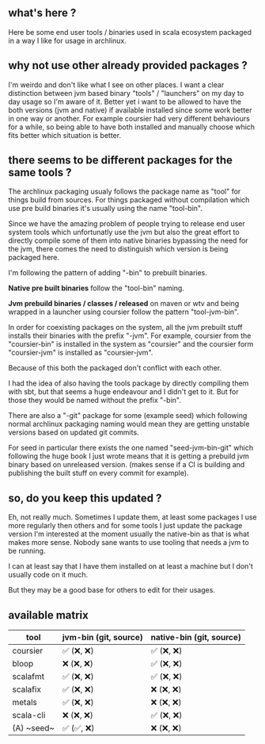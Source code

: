 ## what's here ?

Here be some end user tools / binaries used in scala ecosystem
packaged in a way I like for usage in archlinux.


## why not use other already provided packages ?

I'm weirdo and don't like what I see on other places.
I want a clear distinction between jvm based binary "tools" / "launchers"
on my day to day usage so I'm aware of it.
Better yet i want to be allowed to have the both versions (jvm and native)
if available installed since some work better in one way or another.
For example coursier had very different behaviours for a while, so
being able to have both installed and manually choose which fits better
which situation is better.


## there seems to be different packages for the same tools ?

The archlinux packaging usualy follows the package name as "tool"
for things build from sources. For things packaged without compilation
which use pre build binaries it's usually using the name "tool-bin".

Since we have the amazing problem of people trying to release end user
system tools which unfortunatly use the jvm but also the great effort
to directly compile some of them into native binaries bypassing the need
for the jvm, there comes the need to distinguish which version is being
packaged here.

I'm following the pattern of adding "-bin" to prebuilt binaries.

**Native pre built binaries** follow the "tool-bin" naming.

**Jvm prebuild binaries / classes / released** on maven or wtv and being
wrapped in a launcher using coursier follow the pattern "tool-jvm-bin".

In order for coexisting packages on the system, all the jvm prebuilt stuff
installs their binaries with the prefix "-jvm". For example, coursier
from the "coursier-bin" is installed in the system as "coursier" and 
the coursier form "coursier-jvm" is installed as "coursier-jvm".

Because of this both the packaged don't conflict with each other.

I had the idea of also having the tools package by directly compiling
them with sbt, but that seems a huge endeavour and I didn't get to it.
But for those they would be named without the prefix "-bin".

There are also a "-git" package for some (example seed) which following
normal archlinux packaging naming would mean they are getting unstable
versions based on updated git commits.

For seed in particular there exists the one named "seed-jvm-bin-git"
which following the huge book I just wrote means that it is getting a
prebuild jvm binary based on unreleased version. (makes sense if a CI
is building and publishing the built stuff on every commit for example).


## so, do you keep this updated ?

Eh, not really much. Sometimes I update them, at least some packages I
use more regularly then others and for some tools I just update the package
version I'm interested at the moment usually the native-bin as that is what
makes more sense. Nobody sane wants to use tooling that needs a jvm to
be running.

I can at least say that I have them installed on at least a machine but I
don't usually code on it much.

But they may be a good base for others to edit for their usages.


## available matrix


|   tool     |  jvm-bin (git, source)   |  native-bin (git, source)  |
| ---------- | ------------------------ | -------------------------- |
| coursier   |     ✅ (❌, ❌)          |      ✅ (❌, ❌)           |
| bloop      |     ❌ (❌, ❌)          |      ✅ (❌, ❌)           |
| scalafmt   |     ✅ (❌, ❌)          |      ✅ (❌, ❌)           |
| scalafix   |     ✅ (❌, ❌)          |      ❌ (❌, ❌)           |
| metals     |     ✅ (❌, ❌)          |      ❌ (❌, ❌)           |
| scala-cli  |     ❌ (❌, ❌)          |      ✅ (❌, ❌)           |
| (A) ~seed~ |     ✅ (✅, ❌)          |      ❌ (❌, ❌)           |
